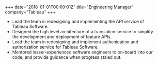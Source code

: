 +++
date="2018-01-01T00:00:01Z"
title="Engineering Manager"
company="Tableau"
+++
* Lead the team in redesigning and implementing the API service of Tableau Software.
* Designed the high level architecture of a translation service to simplify the
development and deployment of feature APIs.
* Lead the team in redesigning and implement authenication and authorization service for
Tableau Software.
* Mentored lesser-experienced software engineers to on-board into our code, and
provide guidance when progress staled out.
